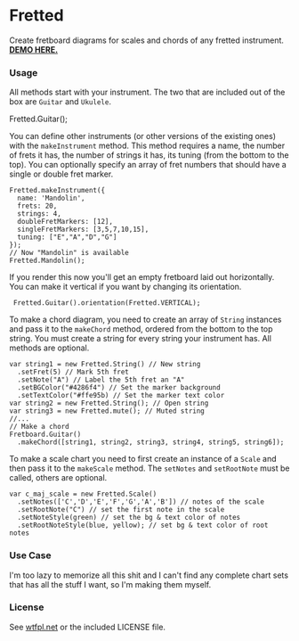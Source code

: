 
# Fretted

Create fretboard diagrams for scales and chords of any fretted instrument. [**DEMO HERE.**](https://pamblam.github.io/Fretted/)

### Usage

All methods start with your instrument. The two that are included out of the box are `Guitar` and `Ukulele`.

   Fretted.Guitar();

You can define other instruments (or other versions of the existing ones) with the `makeInstrument` method. This method requires a name, the number of frets it has, the number of strings it has, its tuning (from the bottom to the top). You can optionally specify an array of fret numbers that should have a single or double fret marker.

    Fretted.makeInstrument({ 
      name: 'Mandolin', 
      frets: 20, 
      strings: 4, 
      doubleFretMarkers: [12], 
      singleFretMarkers: [3,5,7,10,15], 
      tuning: ["E","A","D","G"] 
    });
    // Now "Mandolin" is available
    Fretted.Mandolin();

If you render this now you'll get an empty fretboard laid out horizontally. You can make it vertical if you want by changing its orientation.

     Fretted.Guitar().orientation(Fretted.VERTICAL);

To make a chord diagram, you need to create an array of `String` instances and pass  it to the `makeChord`  method, ordered  from the bottom to the top string. You must create a string for every string your instrument has. All methods are optional.

    var string1 = new Fretted.String() // New string
	  .setFret(5) // Mark 5th fret
	  .setNote("A") // Label the 5th fret an "A"
	  .setBGColor("#4286f4") // Set the marker background
	  .setTextColor("#ffe95b) // Set the marker text color
	var string2 = new Fretted.String(); // Open string
	var string3 = new Fretted.mute(); // Muted string
	//...
	// Make a chord
    Fretboard.Guitar()
      .makeChord([string1, string2, string3, string4, string5, string6]);

To make a scale chart you need to first create an instance of a `Scale` and then pass it to the `makeScale` method. The `setNotes` and `setRootNote` must be called, others are optional.

    var c_maj_scale = new Fretted.Scale()
      .setNotes(['C','D','E','F','G','A','B']) // notes of the scale
      .setRootNote("C") // set the first note in the scale
      .setNoteStyle(green) // set the bg & text color of notes
      .setRootNoteStyle(blue, yellow); // set bg & text color of root notes

### Use Case

I'm too lazy to memorize all this shit and I can't find any complete chart sets that has all the stuff I want, so I'm making them myself.

### License

See  [wtfpl.net](http://www.wtfpl.net/)  or the included LICENSE file.